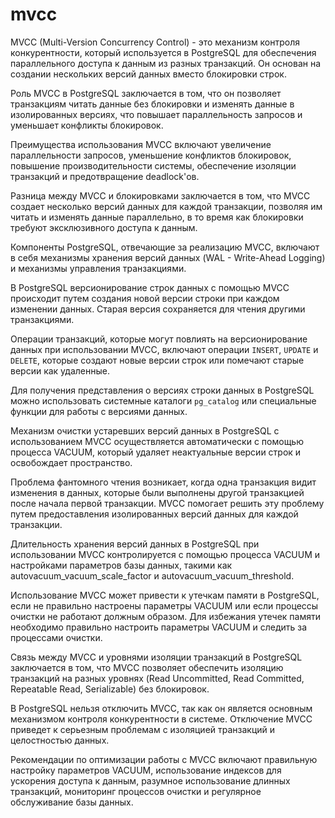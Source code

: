 # mvcc 

MVCC (Multi-Version Concurrency Control) - это механизм контроля конкурентности, который используется в PostgreSQL для обеспечения параллельного доступа к данным из разных транзакций. Он основан на создании нескольких версий данных вместо блокировки строк.

Роль MVCC в PostgreSQL заключается в том, что он позволяет транзакциям читать данные без блокировки и изменять данные в изолированных версиях, что повышает параллельность запросов и уменьшает конфликты блокировок.

Преимущества использования MVCC включают увеличение параллельности запросов, уменьшение конфликтов блокировок, повышение производительности системы, обеспечение изоляции транзакций и предотвращение deadlock'ов.

Разница между MVCC и блокировками заключается в том, что MVCC создает несколько версий данных для каждой транзакции, позволяя им читать и изменять данные параллельно, в то время как блокировки требуют эксклюзивного доступа к данным.

Компоненты PostgreSQL, отвечающие за реализацию MVCC, включают в себя механизмы хранения версий данных (WAL - Write-Ahead Logging) и механизмы управления транзакциями.

В PostgreSQL версионирование строк данных с помощью MVCC происходит путем создания новой версии строки при каждом изменении данных. Старая версия сохраняется для чтения другими транзакциями.

Операции транзакций, которые могут повлиять на версионирование данных при использовании MVCC, включают операции `INSERT`, `UPDATE` и `DELETE`, которые создают новые версии строк или помечают старые версии как удаленные.

Для получения представления о версиях строки данных в PostgreSQL можно использовать системные каталоги `pg_catalog` или специальные функции для работы с версиями данных.

Механизм очистки устаревших версий данных в PostgreSQL с использованием MVCC осуществляется автоматически с помощью процесса VACUUM, который удаляет неактуальные версии строк и освобождает пространство.

Проблема фантомного чтения возникает, когда одна транзакция видит изменения в данных, которые были выполнены другой транзакцией после начала первой транзакции. MVCC помогает решить эту проблему путем предоставления изолированных версий данных для каждой транзакции.

Длительность хранения версий данных в PostgreSQL при использовании MVCC контролируется с помощью процесса VACUUM и настройками параметров базы данных, такими как autovacuum_vacuum_scale_factor и autovacuum_vacuum_threshold.

Использование MVCC может привести к утечкам памяти в PostgreSQL, если не правильно настроены параметры VACUUM или если процессы очистки не работают должным образом. Для избежания утечек памяти необходимо правильно настроить параметры VACUUM и следить за процессами очистки.

Связь между MVCC и уровнями изоляции транзакций в PostgreSQL заключается в том, что MVCC позволяет обеспечить изоляцию транзакций на разных уровнях (Read Uncommitted, Read Committed, Repeatable Read, Serializable) без блокировок.

В PostgreSQL нельзя отключить MVCC, так как он является основным механизмом контроля конкурентности в системе. Отключение MVCC приведет к серьезным проблемам с изоляцией транзакций и целостностью данных.

Рекомендации по оптимизации работы с MVCC включают правильную настройку параметров VACUUM, использование индексов для ускорения доступа к данным, разумное использование длинных транзакций, мониторинг процессов очистки и регулярное обслуживание базы данных.
